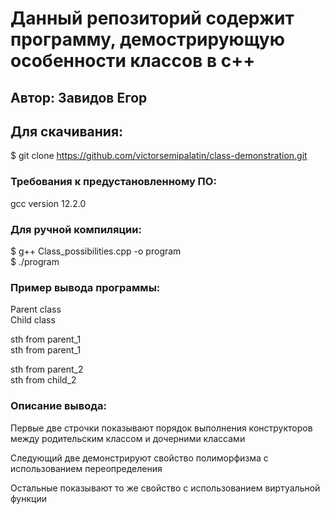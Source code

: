 # Данный репозиторий содержит программу, демострирующую особенности классов в c++

## Автор: Завидов Егор

## Для скачивания:  
$ git clone https://github.com/victorsemipalatin/class-demonstration.git  

### Требования к предустановленному ПО:  
gcc version 12.2.0  

### Для ручной компиляции:  
$ g++ Class_possibilities.cpp -o program  
$ ./program

### Пример вывода программы:  
Parent class  
Child class  
  
sth from parent_1  
sth from parent_1  

sth from parent_2  
sth from child_2  
  
### Описание вывода:  
Первые две строчки показывают порядок выполнения конструкторов между родительским классом и дочерними классами  
  
Следующий две демонстрируют свойство полиморфизма с использованием переопределения  
  
Остальные показывают то же свойство с использованием виртуальной функции  
  
